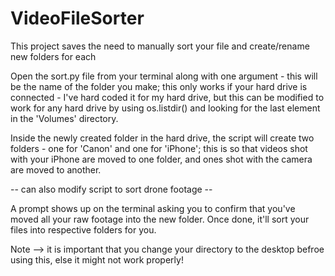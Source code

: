# VideoFileSorter

This project saves the need to manually sort your file and create/rename new folders for each 

Open the sort.py file from your terminal along with one argument - this will be the name of the folder you make; this only works if your hard drive is connected - I've hard coded it for my hard drive, but this can be modified to work for any hard drive by using os.listdir() and looking for the last element in the 'Volumes' directory. 

Inside the newly created folder in the hard drive, the script will create two folders - one for 'Canon' and one for 'iPhone'; this is so that videos shot with your iPhone are moved to one folder, and ones shot with the camera are moved to another. 

-- can also modify script to sort drone footage --

A prompt shows up on the terminal asking you to confirm that you've moved all your raw footage into the new folder. Once done, it'll sort your files into respective folders for you.

Note --> it is important that you change your directory to the desktop befroe using this, else it might not work properly!
